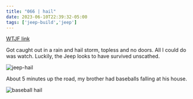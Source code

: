 ```yaml
---
title: "066 | hail"
date: 2023-06-10T22:39:32-05:00
tags: ['jeep-build','jeep']
---
```

[WTJF link](https://wranglertjforum.com/threads/prndls-green-one.55717/post-1343288)

Got caught out in a rain and hail storm, topless and no doors. All I could do was watch. Luckily, the Jeep looks to have survived unscathed.

![jeep-hail](../img/066_jeep-hail.jpeg)

About 5 minutes up the road, my brother had baseballs falling at his house.

![baseball hail](../img/066_baseball-hail.jpeg)
